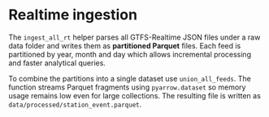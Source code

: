 # Realtime ingestion

The `ingest_all_rt` helper parses all GTFS-Realtime JSON files under a raw data
folder and writes them as **partitioned Parquet** files. Each feed is partitioned
by year, month and day which allows incremental processing and faster analytical
queries.

To combine the partitions into a single dataset use `union_all_feeds`. The
function streams Parquet fragments using ``pyarrow.dataset`` so memory usage
remains low even for large collections. The resulting file is written as
``data/processed/station_event.parquet``.
